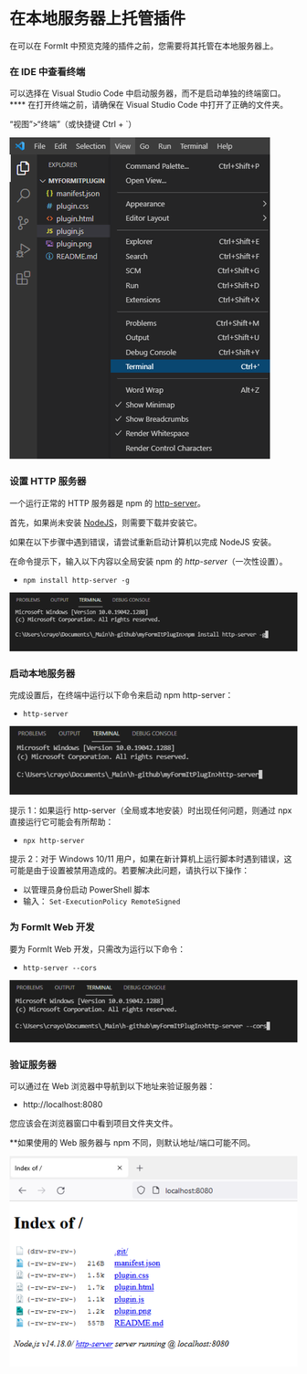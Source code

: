 # 在本地服务器上托管插件

在可以在 FormIt 中预览克隆的插件之前，您需要将其托管在本地服务器上。

### **在 IDE 中查看终端**

可以选择在 Visual Studio Code 中启动服务器，而不是启动单独的终端窗口。\*\*\*\* 在打开终端之前，请确保在 Visual Studio Code 中打开了正确的文件夹。

“视图”>“终端”（或快捷键 Ctrl + \`）

![](<../../../.gitbook/assets/image (11).png>)

### 设置 HTTP 服务器

一个运行正常的 HTTP 服务器是 npm 的 [http-server](https://www.npmjs.com/package/http-server)。

首先，如果尚未安装 [NodeJS](https://nodejs.org/zh-cn/)，则需要下载并安装它。

如果在以下步骤中遇到错误，请尝试重新启动计算机以完成 NodeJS 安装。

在命令提示下，输入以下内容以全局安装 npm 的 _http-server_（一次性设置）。

* `npm install http-server -g`

![](<../../../.gitbook/assets/image (47).png>)

### 启动本地服务器

完成设置后，在终端中运行以下命令来启动 npm http-server：

* `http-server`

![](<../../../.gitbook/assets/image (84).png>)

提示 1：如果运行 http-server（全局或本地安装）时出现任何问题，则通过 npx 直接运行它可能会有所帮助：

* `npx http-server`

提示 2：对于 Windows 10/11 用户，如果在新计算机上运行脚本时遇到错误，这可能是由于设置被禁用造成的。若要解决此问题，请执行以下操作：

* 以管理员身份启动 PowerShell 脚本
* 输入： `Set-ExecutionPolicy RemoteSigned`

### 为 FormIt Web 开发

要为 FormIt Web 开发，只需改为运行以下命令：

* `http-server --cors`

![](<../../../.gitbook/assets/image (10).png>)

### 验证服务器

可以通过在 Web 浏览器中导航到以下地址来验证服务器：

* http://localhost:8080

您应该会在浏览器窗口中看到项目文件夹文件。

\*\*如果使用的 Web 服务器与 npm 不同，则默认地址/端口可能不同。

![](<../../../.gitbook/assets/image (41).png>)

